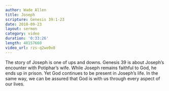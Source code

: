 ```yaml
---
author: Wade Allen
title: Joseph
scripture: Genesis 39:1-23
date: 2018-09-23
layout: sermon
category: video
duration: '0:33:26' 
length: 48157660
video_url: rzs-q2wo9x8
---
```


The story of Joseph is one of ups and downs. Genesis 39 is about Joseph’s encounter with Potiphar’s wife. While Joseph remains faithful to God, he ends up in prison. Yet God continues to be present in Joseph’s life. In the same way, we can be assured that God is with us through every aspect of our lives.
